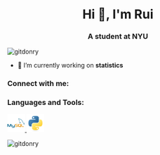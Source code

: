 <h1 align="center">Hi 👋, I'm Rui</h1>
<h3 align="center">A student at NYU</h3>

<p align="left"> <img src="https://komarev.com/ghpvc/?username=gitdonry&label=Profile%20views&color=0e75b6&style=flat" alt="gitdonry" /> </p>

- 🔭 I’m currently working on **statistics**

<h3 align="left">Connect with me:</h3>
<p align="left">
</p>

<h3 align="left">Languages and Tools:</h3>
<p align="left"> <a href="https://www.mysql.com/" target="_blank" rel="noreferrer"> <img src="https://raw.githubusercontent.com/devicons/devicon/master/icons/mysql/mysql-original-wordmark.svg" alt="mysql" width="40" height="40"/> </a> <a href="https://www.python.org" target="_blank" rel="noreferrer"> <img src="https://raw.githubusercontent.com/devicons/devicon/master/icons/python/python-original.svg" alt="python" width="40" height="40"/> </a> </p>

<p><img align="center" src="https://github-readme-stats.vercel.app/api/top-langs?username=gitdonry&show_icons=true&locale=en&layout=compact" alt="gitdonry" /></p>
